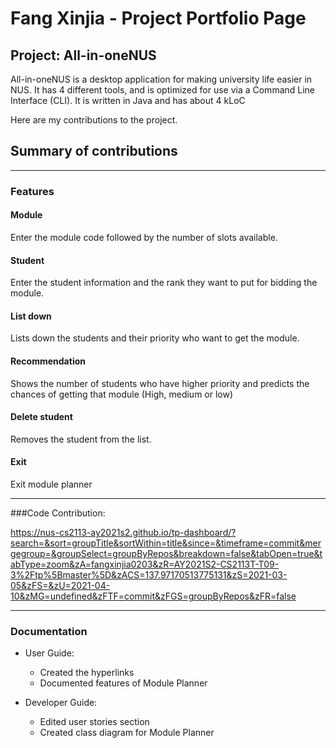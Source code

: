 # Fang Xinjia - Project Portfolio Page

## Project: All-in-oneNUS

All-in-oneNUS is a desktop application for making university life easier in NUS. It has 4 different tools, and is optimized for use via a Command Line Interface (CLI). It is written in Java and has about 4 kLoC 

Here are my contributions to the project.


## Summary of contributions
***
###  Features

#### Module
Enter the module code followed by the number of slots available.

#### Student
Enter the student information and the rank they want to put for bidding the module.

#### List down
Lists down the students and their priority who want to get the module.

#### Recommendation
Shows the number of students who have higher priority and predicts the chances of getting that module (High, medium or low)

#### Delete student
Removes the student from the list.

#### Exit
Exit module planner

***
###Code Contribution:

https://nus-cs2113-ay2021s2.github.io/tp-dashboard/?search=&sort=groupTitle&sortWithin=title&since=&timeframe=commit&mergegroup=&groupSelect=groupByRepos&breakdown=false&tabOpen=true&tabType=zoom&zA=fangxinjia0203&zR=AY2021S2-CS2113T-T09-3%2Ftp%5Bmaster%5D&zACS=137.97170513775131&zS=2021-03-05&zFS=&zU=2021-04-10&zMG=undefined&zFTF=commit&zFGS=groupByRepos&zFR=false
***


### Documentation

* User Guide:
  * Created the hyperlinks 
  * Documented features of Module Planner

* Developer Guide:
    * Edited user stories section
    * Created class diagram for Module Planner